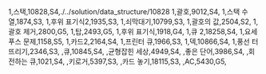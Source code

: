 1,스택,10828,S4,./../solution/data_structure/10828
1,괄호,9012,S4,
1,스택 수열,1874,S3,
1,후위 표기식2,1935,S3,
1,쇠막대기,10799,S3,
1,괄호의 값,2504,S2,
1,괄호 제거,2800,G5,
1,탑,2493,G5,
1,후위 표기식,1918,G4,
1,큐 2,18258,S4,
1,요세푸스 문제,1158,S5,
1,카드2,2164,S4,
1,프린터 큐,1966,S3,
1,덱,10866,S4,
1,풍선 터뜨리기,2346,S3,
,큐,10845,S4,
,균형잡힌 세상,4949,S4,
,좋은 단어,3986,S4,
,회전하는 큐,1021,S4,
,키로거,5397,S3,
,카드 놓기,18115,S3,
,AC,5430,G5,
